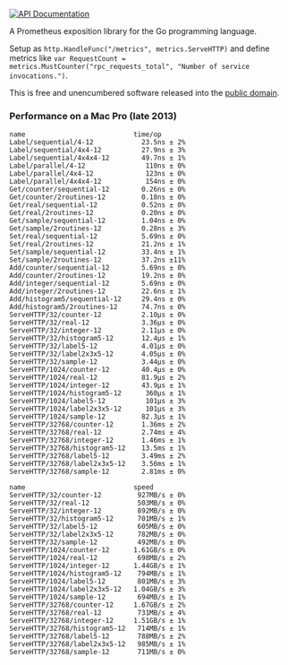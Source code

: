 [![API Documentation](https://godoc.org/github.com/pascaldekloe/metrics?status.svg)](https://godoc.org/github.com/pascaldekloe/metrics)

A Prometheus exposition library for the Go programming language.

Setup as `http.HandleFunc("/metrics", metrics.ServeHTTP)` and define metrics like `var RequestCount = metrics.MustCounter("rpc_requests_total", "Number of service invocations.")`.

This is free and unencumbered software released into the
[public domain](https://creativecommons.org/publicdomain/zero/1.0).


### Performance on a Mac Pro (late 2013)

```
name                           time/op
Label/sequential/4-12            23.5ns ± 2%
Label/sequential/4x4-12          27.9ns ± 3%
Label/sequential/4x4x4-12        49.7ns ± 1%
Label/parallel/4-12               110ns ± 0%
Label/parallel/4x4-12             123ns ± 0%
Label/parallel/4x4x4-12           154ns ± 0%
Get/counter/sequential-12        0.26ns ± 0%
Get/counter/2routines-12         0.18ns ± 0%
Get/real/sequential-12           0.52ns ± 0%
Get/real/2routines-12            0.20ns ± 0%
Get/sample/sequential-12         1.04ns ± 0%
Get/sample/2routines-12          0.28ns ± 3%
Set/real/sequential-12           5.69ns ± 0%
Set/real/2routines-12            21.2ns ± 1%
Set/sample/sequential-12         33.4ns ± 1%
Set/sample/2routines-12          37.2ns ±11%
Add/counter/sequential-12        5.69ns ± 0%
Add/counter/2routines-12         19.2ns ± 0%
Add/integer/sequential-12        5.69ns ± 0%
Add/integer/2routines-12         22.6ns ± 1%
Add/histogram5/sequential-12     29.4ns ± 0%
Add/histogram5/2routines-12      74.7ns ± 0%
ServeHTTP/32/counter-12          2.10µs ± 0%
ServeHTTP/32/real-12             3.36µs ± 0%
ServeHTTP/32/integer-12          2.11µs ± 0%
ServeHTTP/32/histogram5-12       12.4µs ± 1%
ServeHTTP/32/label5-12           4.01µs ± 0%
ServeHTTP/32/label2x3x5-12       4.05µs ± 0%
ServeHTTP/32/sample-12           3.44µs ± 0%
ServeHTTP/1024/counter-12        40.4µs ± 0%
ServeHTTP/1024/real-12           81.9µs ± 2%
ServeHTTP/1024/integer-12        43.9µs ± 1%
ServeHTTP/1024/histogram5-12      360µs ± 1%
ServeHTTP/1024/label5-12          101µs ± 3%
ServeHTTP/1024/label2x3x5-12      101µs ± 3%
ServeHTTP/1024/sample-12         82.3µs ± 1%
ServeHTTP/32768/counter-12       1.36ms ± 2%
ServeHTTP/32768/real-12          2.74ms ± 4%
ServeHTTP/32768/integer-12       1.46ms ± 1%
ServeHTTP/32768/histogram5-12    13.5ms ± 1%
ServeHTTP/32768/label5-12        3.49ms ± 2%
ServeHTTP/32768/label2x3x5-12    3.56ms ± 1%
ServeHTTP/32768/sample-12        2.81ms ± 0%

name                           speed
ServeHTTP/32/counter-12         927MB/s ± 0%
ServeHTTP/32/real-12            503MB/s ± 0%
ServeHTTP/32/integer-12         892MB/s ± 0%
ServeHTTP/32/histogram5-12      701MB/s ± 1%
ServeHTTP/32/label5-12          605MB/s ± 0%
ServeHTTP/32/label2x3x5-12      782MB/s ± 0%
ServeHTTP/32/sample-12          492MB/s ± 0%
ServeHTTP/1024/counter-12      1.61GB/s ± 0%
ServeHTTP/1024/real-12          698MB/s ± 2%
ServeHTTP/1024/integer-12      1.44GB/s ± 1%
ServeHTTP/1024/histogram5-12    794MB/s ± 1%
ServeHTTP/1024/label5-12        801MB/s ± 3%
ServeHTTP/1024/label2x3x5-12   1.04GB/s ± 3%
ServeHTTP/1024/sample-12        694MB/s ± 1%
ServeHTTP/32768/counter-12     1.67GB/s ± 2%
ServeHTTP/32768/real-12         731MB/s ± 4%
ServeHTTP/32768/integer-12     1.51GB/s ± 1%
ServeHTTP/32768/histogram5-12   714MB/s ± 1%
ServeHTTP/32768/label5-12       788MB/s ± 2%
ServeHTTP/32768/label2x3x5-12   985MB/s ± 1%
ServeHTTP/32768/sample-12       711MB/s ± 0%
```
